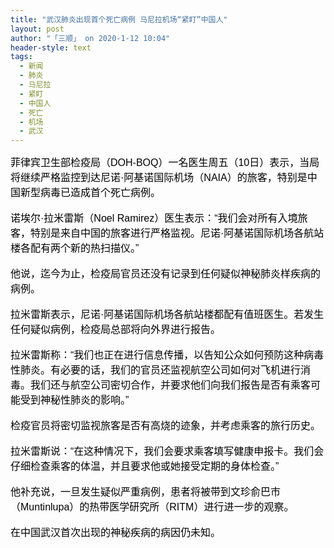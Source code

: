 ```yaml
---
title: "武汉肺炎出现首个死亡病例 马尼拉机场“紧盯”中国人"
layout: post
author: "「三顺」 on 2020-1-12 10:04"
header-style: text
tags:
  - 新闻
  - 肺炎
  - 马尼拉
  - 紧盯
  - 中国人
  - 死亡
  - 机场
  - 武汉
---
```


<head></head>
<body>
 <div align="left"> 
  <font color="#000"><font face="微软雅黑, Tahoma, Helvetica, Arial, 宋体, sans-serif"><font style="font-size:16px">菲律宾卫生部检疫局（DOH-BOQ）一名医生周五（10日）表示，当局将继续严格监控到达尼诺·阿基诺国际机场（NAIA）的旅客，特别是中国新型病毒已造成首个死亡病例。</font></font></font> 
 </div>
 <br> 
 <div align="left"> 
  <font color="#000"><font face="微软雅黑, Tahoma, Helvetica, Arial, 宋体, sans-serif"><font style="font-size:16px">诺埃尔·拉米雷斯（Noel Ramirez）医生表示：“我们会对所有入境旅客，特别是来自中国的旅客进行严格监视。尼诺·阿基诺国际机场各航站楼各配有两个新的热扫描仪。”</font></font></font> 
 </div>
 <br> 
 <div align="left"> 
  <font color="#000"><font face="微软雅黑, Tahoma, Helvetica, Arial, 宋体, sans-serif"><font style="font-size:16px">他说，迄今为止，检疫局官员还没有记录到任何疑似神秘肺炎样疾病的病例。</font></font></font> 
 </div>
 <br> 
 <div align="left"> 
  <font color="#000"><font face="微软雅黑, Tahoma, Helvetica, Arial, 宋体, sans-serif"><font style="font-size:16px">拉米雷斯表示，尼诺·阿基诺国际机场各航站楼都配有值班医生。若发生任何疑似病例，检疫局总部将向外界进行报告。</font></font></font> 
 </div>
 <br> 
 <div align="left"> 
  <font color="#000"><font face="微软雅黑, Tahoma, Helvetica, Arial, 宋体, sans-serif"><font style="font-size:16px">拉米雷斯称：“我们也正在进行信息传播，以告知公众如何预防这种病毒性肺炎。有必要的话，我们的官员还监视航空公司如何对飞机进行消毒。我们还与航空公司密切合作，并要求他们向我们报告是否有乘客可能受到神秘性肺炎的影响。”</font></font></font> 
 </div>
 <br> 
 <div align="left"> 
  <font color="#000"><font face="微软雅黑, Tahoma, Helvetica, Arial, 宋体, sans-serif"><font style="font-size:16px">检疫官员将密切监视旅客是否有高烧的迹象，并考虑乘客的旅行历史。</font></font></font> 
 </div>
 <br> 
 <div align="left"> 
  <font color="#000"><font face="微软雅黑, Tahoma, Helvetica, Arial, 宋体, sans-serif"><font style="font-size:16px">拉米雷斯说：“在这种情况下，我们会要求乘客填写健康申报卡。我们会仔细检查乘客的体温，并且要求他或她接受定期的身体检查。”</font></font></font> 
 </div>
 <br> 
 <div align="left"> 
  <font color="#000"><font face="微软雅黑, Tahoma, Helvetica, Arial, 宋体, sans-serif"><font style="font-size:16px">他补充说，一旦发生疑似严重病例，患者将被带到文珍俞巴市（Muntinlupa）的热带医学研究所（RITM）进行进一步的观察。</font></font></font> 
 </div>
 <br> 
 <div align="left"> 
  <font color="#000"><font face="微软雅黑, Tahoma, Helvetica, Arial, 宋体, sans-serif"><font style="font-size:16px">在中国武汉首次出现的神秘疾病的病因仍未知。</font></font></font> 
 </div>
 <br>
</body>


